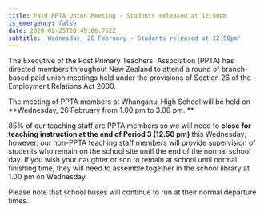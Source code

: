 ```yaml
---
title: Paid PPTA Union Meeting - Students released at 12.50pm
is_emergency: false
date: 2020-02-25T20:49:06.762Z
subtitle: 'Wednesday, 26 February - Students released at 12.50pm'
---
```

The Executive of the Post Primary Teachers' Association (PPTA) has directed members throughout New Zealand to attend a round of branch-based paid union meetings held under the provisions of Section 26 of the Employment Relations Act 2000.

The meeting of PPTA members at Whanganui High School will be held on **Wednesday, 26 February from 1.00 pm to 3.00 pm.**

85% of our teaching staff are PPTA members so we will need to **close for teaching instruction at the end of Period 3 (12.50 pm)** this Wednesday; however, our non-PPTA teaching staff members will provide supervision of students who remain on the school site until the end of the normal school day. If you wish your daughter or son to remain at school until normal finishing time, they will need to assemble together in the school library at 1.00 pm on Wednesday.

Please note that school buses will continue to run at their normal departure times.
